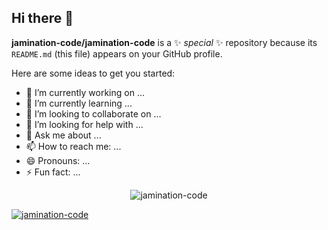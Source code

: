 ## Hi there 👋


**jamination-code/jamination-code** is a ✨ _special_ ✨ repository because its `README.md` (this file) appears on your GitHub profile.

Here are some ideas to get you started:

- 🔭 I’m currently working on ...
- 🌱 I’m currently learning ...
- 👯 I’m looking to collaborate on ...
- 🤔 I’m looking for help with ...
- 💬 Ask me about ...
- 📫 How to reach me: ...
- 😄 Pronouns: ...
- ⚡ Fun fact: ...

<p align="center"> 
 <img src="https://komarev.com/ghpvc/?username=jamination-code&label=Profile%20views&color=0e75b6&style=flat" alt="jamination-code" />
</p>
<p align="left">
    <a href="https://github.com/dholasain/github-profile-trophy">
        <img src="https://github-profile-trophy.vercel.app/?username=jamination-code&no-bg=true&margin-w=2&margin-h=2&theme=matrix" alt="jamination-code" />
    </a>
</p>

